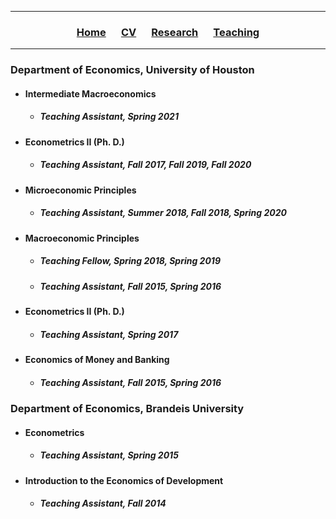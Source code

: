 ___

<h3> 
    <p align="center"> 
        <a href="https://xmgbautista.github.io/">Home</a> &emsp;
        <a href="https://xmgbautista.github.io/cv_xmgbautista.pdf">CV</a> &emsp;
        <a href="https://xmgbautista.github.io/research">Research</a> &emsp;
        <a href="https://xmgbautista.github.io/teaching">Teaching</a> 
    </p>
</h3>

___

### Department of Economics, University of Houston
<ul>
    <li><h4> Intermediate Macroeconomics </h4></li>
        <ul>
            <li> <h5> <em> Teaching Assistant, </em> Spring 2021 </h5></li>
        </ul>
    <li><h4> Econometrics II (Ph. D.) </h4></li>
        <ul>
            <li> <h5> <em> Teaching Assistant, </em> Fall 2017, Fall 2019, Fall 2020 </h5></li>
        </ul>
    <li><h4> Microeconomic Principles </h4></li>
        <ul>
            <li> <h5> <em> Teaching Assistant, </em> Summer 2018, Fall 2018, Spring 2020 </h5></li>
        </ul>
    <li><h4> Macroeconomic Principles </h4></li>
        <ul>
            <li> <h5> <em> Teaching Fellow, </em> Spring 2018, Spring 2019 </h5></li>
            <li> <h5> <em> Teaching Assistant, </em> Fall 2015, Spring 2016 </h5></li>
        </ul>
    <li><h4> Econometrics II (Ph. D.) </h4></li>
        <ul>
            <li> <h5> <em> Teaching Assistant, </em> Spring 2017 </h5></li>
        </ul>
    <li><h4> Economics of Money and Banking </h4></li>
        <ul>
            <li> <h5> <em> Teaching Assistant, </em> Fall 2015, Spring 2016 </h5></li>
        </ul>
</ul>

### Department of Economics, Brandeis University
<ul>
    <li><h4> Econometrics </h4></li>
        <ul>
            <li> <h5> <em> Teaching Assistant, </em> Spring 2015 </h5></li>
        </ul>
    <li><h4> Introduction to the Economics of Development  </h4></li>
        <ul>
            <li> <h5> <em> Teaching Assistant, </em> Fall 2014 </h5></li>
        </ul>
</ul>
